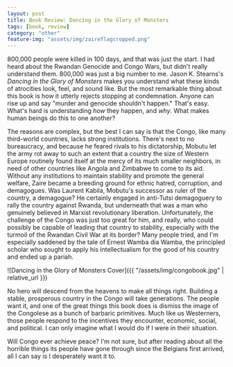 ```yaml
---
layout: post
title: Book Review: Dancing in the Glory of Monsters
tags: [book, review]
category: "other"
feature-img: "assets/img/zaireflagcropped.png"
---
```

800,000 people were killed in 100 days, and that was just the start. I had heard about the Rwandan Genocide and Congo Wars, but didn't really understand them. 800,000 was just a big number to me. Jason K. Stearns's *Dancing in the Glory of Monsters* makes you understand what these kinds of atrocities look, feel, and sound like. But the most remarkable thing about this book is how it utterly rejects stopping at condemnation. Anyone can rise up and say "murder and genocide shouldn't happen." That's easy. What's hard is understanding *how* they happen, and *why*. What makes human beings do this to one another?

The reasons are complex, but the best I can say is that the Congo, like many third-world countries, lacks strong institutions. There's next to no bureaucracy, and because he feared rivals to his dictatorship, Mobutu let the army rot away to such an extent that a country the size of Western Europe routinely found itself at the mercy of its much smaller neighbors, in need of other countries like Angola and Zimbabwe to come to its aid. Without any institutions to maintain stability and promote the general welfare, Zaire became a breeding ground for ethnic hatred, corruption, and demagogues. Was Laurent Kabila, Mobutu's successor as ruler of the country, a demagogue? He certainly engaged in anti-Tutsi demagoguery to rally the country against Rwanda, but underneath that was a man who genuinely believed in Marxist revolutionary liberation. Unfortunately, the challenge of the Congo was just too great for him, and really, who could possibly be capable of leading that country to stability, especially with the turmoil of the Rwandan Civil War at its border? Many people tried,  and I'm especially saddened by the tale of Ernest Wamba dia Wamba, the principled scholar who sought to apply his intellectualism for the good of his country and ended up a pariah.

![Dancing in the Glory of Monsters Cover]({{ "/assets/img/congobook.jpg" | relative_url }})

No hero will descend from the heavens to make all things right. Building a stable, prosperous country in the Congo will take generations. The people want it, and one of the great things this book does is dismiss the image of the Congolese as a bunch of barbaric primitives. Much like us Westerners, those people respond to the incentives they encounter, economic, social, and political. I can only imagine what I would do if I were in their situation.

Will Congo ever achieve peace? I'm not sure, but after reading about all the horrible things its people have gone through since the Belgians first arrived, all I can say is I desperately want it to.
